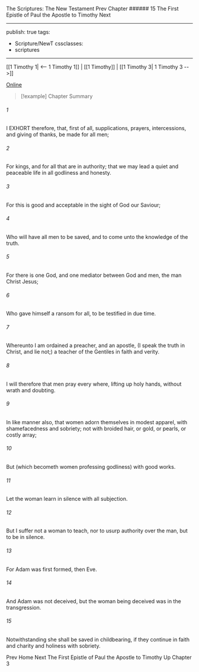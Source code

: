 The Scriptures: The New Testament
Prev
Chapter ###### 15
The First Epistle of Paul the Apostle to Timothy
Next

---
publish: true
tags:
  - Scripture/NewT
cssclasses:
  - scriptures
---
[[1 Timothy 1| <-- 1 Timothy 1]] | [[1 Timothy]] | [[1 Timothy 3| 1 Timothy 3 -->]]

[Online](https://churchofjesuschrist.org/study/scriptures/nt/1-tim/2?lang=eng)

>[!example] Chapter Summary
>
###### 1
I EXHORT therefore, that, first of all, supplications, prayers, intercessions, and giving of thanks, be made for all men;
###### 2
For kings, and for all that are in authority; that we may lead a quiet and peaceable life in all godliness and honesty.
###### 3
For this is good and acceptable in the sight of God our Saviour;
###### 4
Who will have all men to be saved, and to come unto the knowledge of the truth.
###### 5
For there is one God, and one mediator between God and men, the man Christ Jesus;
###### 6
Who gave himself a ransom for all, to be testified in due time.
###### 7
Whereunto I am ordained a preacher, and an apostle, (I speak the truth in Christ, and lie not;) a teacher of the Gentiles in faith and verity.
###### 8
I will therefore that men pray every where, lifting up holy hands, without wrath and doubting.
###### 9
In like manner also, that women adorn themselves in modest apparel, with shamefacedness and sobriety; not with broided hair, or gold, or pearls, or costly array;
###### 10
But (which becometh women professing godliness) with good works.
###### 11
Let the woman learn in silence with all subjection.
###### 12
But I suffer not a woman to teach, nor to usurp authority over the man, but to be in silence.
###### 13
For Adam was first formed, then Eve.
###### 14
And Adam was not deceived, but the woman being deceived was in the transgression.
###### 15
Notwithstanding she shall be saved in childbearing, if they continue in faith and charity and holiness with sobriety.

Prev
Home
Next
The First Epistle of Paul the Apostle to Timothy
Up
Chapter 3



